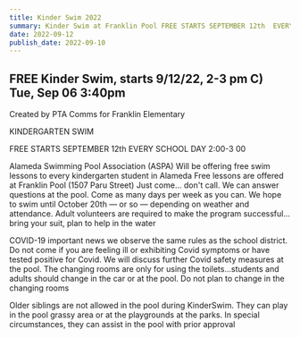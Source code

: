 ```yaml
---
title: Kinder Swim 2022
summary: Kinder Swim at Franklin Pool FREE STARTS SEPTEMBER 12th  EVERY SCHOOL DAY 2:00-3 00 
date: 2022-09-12
publish_date: 2022-09-10
---
```


## FREE Kinder Swim, starts 9/12/22, 2-3 pm C) Tue, Sep 06 3:40pm 

Created by PTA Comms for Franklin Elementary 

KINDERGARTEN SWIM 

FREE STARTS SEPTEMBER 12th  EVERY SCHOOL DAY 2:00-3 00 

Alameda Swimming Pool Association (ASPA) Will be offering free swim lessons to every kindergarten student in Alameda Free lessons are offered at Franklin Pool (1507 Paru Street) Just come... don't call. We can answer questions at the pool. Come as many days per week as you can. We hope to swim until October 20th — or so — depending on weather and attendance. Adult volunteers are required to make the program successful... bring your suit, plan to help in the water 

COVID-19 important news we observe the same rules as the school district. Do not come if you are feeling ill or exhibiting Covid symptoms or have tested positive for Covid. We will discuss further Covid safety measures at the pool. The changing rooms are only for using the toilets...students and adults should change in the car or at the pool. Do not plan to change in the changing rooms 

Older siblings are not allowed in the pool during KinderSwim. They can play in the pool grassy area or at the playgrounds at the parks. In special circumstances, they can assist in the pool with prior approval 
